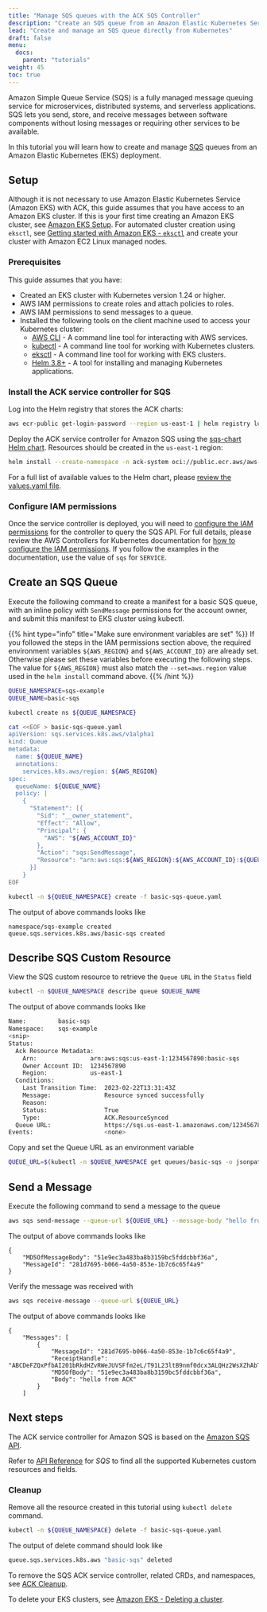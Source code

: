 ```yaml
---
title: "Manage SQS queues with the ACK SQS Controller"
description: "Create an SQS queue from an Amazon Elastic Kubernetes Service (EKS) deployment."
lead: "Create and manage an SQS queue directly from Kubernetes"
draft: false
menu:
  docs:
    parent: "tutorials"
weight: 45
toc: true
---
```


Amazon Simple Queue Service (SQS) is a fully managed message queuing service for microservices, distributed systems, and
serverless applications. SQS lets you send, store, and receive messages between software components
without losing messages or requiring other services to be available.

In this tutorial you will learn how to create and manage [SQS](https://aws.amazon.com/sqs) queues from an Amazon Elastic
Kubernetes (EKS) deployment.

## Setup

Although it is not necessary to use Amazon Elastic Kubernetes Service (Amazon EKS) with ACK, this guide assumes that you
have access to an Amazon EKS cluster. If this is your first time creating an Amazon EKS cluster, see [Amazon EKS
Setup](https://docs.aws.amazon.com/deep-learning-containers/latest/devguide/deep-learning-containers-eks-setup.html).
For automated cluster creation using `eksctl`, see [Getting started with Amazon EKS -
`eksctl`](https://docs.aws.amazon.com/eks/latest/userguide/getting-started-eksctl.html) and create your cluster with
Amazon EC2 Linux managed nodes.

### Prerequisites

This guide assumes that you have:

- Created an EKS cluster with Kubernetes version 1.24 or higher.
- AWS IAM permissions to create roles and attach policies to roles.
- AWS IAM permissions to send messages to a queue.
- Installed the following tools on the client machine used to access your Kubernetes cluster:
  - [AWS CLI](https://docs.aws.amazon.com/cli/latest/userguide/install-cliv1.html) - A command line tool for interacting
    with AWS services.
  - [kubectl](https://docs.aws.amazon.com/eks/latest/userguide/install-kubectl.html) - A command line tool for working
    with Kubernetes clusters.
  - [eksctl](https://docs.aws.amazon.com/eks/latest/userguide/eksctl.html) - A command line tool for working with EKS
    clusters.
  - [Helm 3.8+](https://helm.sh/docs/intro/install/) - A tool for installing and managing Kubernetes applications.

### Install the ACK service controller for SQS

Log into the Helm registry that stores the ACK charts:
```bash
aws ecr-public get-login-password --region us-east-1 | helm registry login --username AWS --password-stdin public.ecr.aws
```

Deploy the ACK service controller for Amazon SQS using the [sqs-chart Helm chart](https://gallery.ecr.aws/aws-controllers-k8s/sqs-chart). Resources should be created in the `us-east-1` region:

```bash
helm install --create-namespace -n ack-system oci://public.ecr.aws/aws-controllers-k8s/sqs-chart --version=v0.0.3 --generate-name --set=aws.region=us-east-1
```

For a full list of available values to the Helm chart, please [review the values.yaml file](https://github.com/aws-controllers-k8s/sqs-controller/blob/main/helm/values.yaml).

### Configure IAM permissions

Once the service controller is deployed, you will need to [configure the IAM permissions][irsa-permissions] for the
controller to query the SQS API. For full details, please review the AWS Controllers for Kubernetes documentation for
[how to configure the IAM permissions][irsa-permissions]. If you follow the examples in the documentation, use the value
of `sqs` for `SERVICE`.

## Create an SQS Queue

Execute the following command to create a manifest for a basic SQS queue, with an inline policy with `SendMessage`
permissions for the account owner, and submit this manifest to EKS cluster using kubectl.

{{% hint type="info" title="Make sure environment variables are set" %}}
If you followed the steps in the IAM permissions section above, the required environment variables `${AWS_REGION}` and
`${AWS_ACCOUNT_ID}` are already set. Otherwise please set these variables before executing the following steps. The value for `${AWS_REGION}` must also match the `--set=aws.region` value used in the `helm install` command above.
{{% /hint %}}

```bash
QUEUE_NAMESPACE=sqs-example
QUEUE_NAME=basic-sqs

kubectl create ns ${QUEUE_NAMESPACE}

cat <<EOF > basic-sqs-queue.yaml
apiVersion: sqs.services.k8s.aws/v1alpha1
kind: Queue
metadata:
  name: ${QUEUE_NAME}
  annotations:
    services.k8s.aws/region: ${AWS_REGION}
spec:
  queueName: ${QUEUE_NAME}
  policy: |
    {
      "Statement": [{
        "Sid": "__owner_statement",
        "Effect": "Allow",
        "Principal": {
          "AWS": "${AWS_ACCOUNT_ID}"
        },
        "Action": "sqs:SendMessage",
        "Resource": "arn:aws:sqs:${AWS_REGION}:${AWS_ACCOUNT_ID}:${QUEUE_NAME}"
      }]
    }
EOF

kubectl -n ${QUEUE_NAMESPACE} create -f basic-sqs-queue.yaml
```

The output of above commands looks like

```
namespace/sqs-example created
queue.sqs.services.k8s.aws/basic-sqs created
```

## Describe SQS Custom Resource

View the SQS custom resource to retrieve the `Queue URL` in the `Status` field

```bash
kubectl -n $QUEUE_NAMESPACE describe queue $QUEUE_NAME
```

The output of above commands looks like

```bash
Name:         basic-sqs
Namespace:    sqs-example
<snip>
Status:
  Ack Resource Metadata:
    Arn:               arn:aws:sqs:us-east-1:1234567890:basic-sqs
    Owner Account ID:  1234567890
    Region:            us-east-1
  Conditions:
    Last Transition Time:  2023-02-22T13:31:43Z
    Message:               Resource synced successfully
    Reason:                
    Status:                True
    Type:                  ACK.ResourceSynced
  Queue URL:               https://sqs.us-east-1.amazonaws.com/1234567890/basic-sqs
Events:                    <none>
```

Copy and set the Queue URL as an environment variable

```bash
QUEUE_URL=$(kubectl -n $QUEUE_NAMESPACE get queues/basic-sqs -o jsonpath='{.status.queueURL}')
```

## Send a Message

Execute the following command to send a message to the queue

```bash
aws sqs send-message --queue-url ${QUEUE_URL} --message-body "hello from ACK"
```

The output of above commands looks like

```
{
    "MD5OfMessageBody": "51e9ec3a483ba8b3159bc5fddcbbf36a",
    "MessageId": "281d7695-b066-4a50-853e-1b7c6c65f4a9"
}
```

Verify the message was received with

```bash
aws sqs receive-message --queue-url ${QUEUE_URL}
```

The output of above commands looks like

```
{
    "Messages": [
        {
            "MessageId": "281d7695-b066-4a50-853e-1b7c6c65f4a9",
            "ReceiptHandle": "ABCDeFZQxPfbAI201bRkdHZvRWeJUVSFfm2eL/T91L23ltB9nmf0dcx3ALQHz2WsXZhAbThZR+Ns5rX42+OjySNG6pi9Iu/SRZCVuuMzSBXeTrnLo8JjK3h9KE3uUkWirINgXd4fgVR2/C7feI3lCUhMOVhhYhec8ej5EDorL85Ay1IwZ43WYUQ1bIschP6xDvfzHk6vCi3kCXz6ZvPsNH3kTxp1gEvpQsaL/cq+aIZt/d1VVFsHtExbEk32iK1bo39tyA1A3Q7pT2WMowYh6MrfYdHoBw7PxJueGgx9MIQhQge2E+g6rKzGpFN9oPzPx59gu8n8n7Or6oncNM57pESD2LdzWTYjmS5H+Aw74qJ/gAMBIDNVuFt4Wl/5BvJHUTpOSAdi+Jekdbm3+AegzX8qyA==",
            "MD5OfBody": "51e9ec3a483ba8b3159bc5fddcbbf36a",
            "Body": "hello from ACK"
        }
    ]
```

## Next steps

The ACK service controller for Amazon SQS is based on the [Amazon SQS
API](https://docs.aws.amazon.com/AWSSimpleQueueService/latest/APIReference/Welcome.html).

Refer to [API Reference](https://aws-controllers-k8s.github.io/community/reference/) for *SQS* to find all the supported
Kubernetes custom resources and fields.

### Cleanup

Remove all the resource created in this tutorial using `kubectl delete` command.

```bash
kubectl -n ${QUEUE_NAMESPACE} delete -f basic-sqs-queue.yaml
```

The output of delete command should look like

```bash
queue.sqs.services.k8s.aws "basic-sqs" deleted
```

To remove the SQS ACK service controller, related CRDs, and namespaces, see [ACK Cleanup][cleanup].

To delete your EKS clusters, see [Amazon EKS - Deleting a cluster][cleanup-eks].

[irsa-permissions]: ../../user-docs/irsa/
[cleanup]: ../../user-docs/cleanup/
[cleanup-eks]: https://docs.aws.amazon.com/eks/latest/userguide/delete-cluster.html
